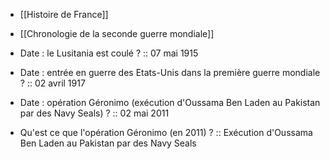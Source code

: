 - [[Histoire de France]] 
- [[Chronologie de la seconde guerre mondiale]]

- Date : le Lusitania est coulé ? :: 07 mai 1915
<!--ID: 1619200506453-->
- Date : entrée en guerre des Etats-Unis dans la première guerre mondiale ? :: 02 avril 1917
<!--ID: 1619200506494-->
- Date : opération Géronimo (exécution d'Oussama Ben Laden au Pakistan par des Navy Seals) ? :: 02 mai 2011
<!--ID: 1619200506525-->
- Qu'est ce que l'opération Géronimo (en 2011) ? :: Exécution d'Oussama Ben Laden au Pakistan par des Navy Seals
<!--ID: 1619200506555-->
